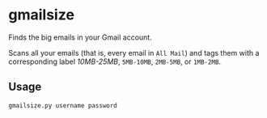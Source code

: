 gmailsize
=========

Finds the big emails in your Gmail account.

Scans all your emails (that is, every email in `All Mail`) and tags them with a
corresponding label *10MB-25MB*, `5MB-10MB`, `2MB-5MB`, or `1MB-2MB`.

Usage
-----

    gmailsize.py username password
